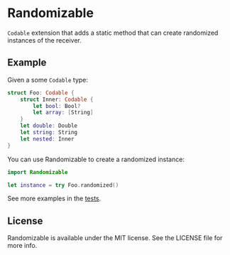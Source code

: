# Randomizable

`Codable` extension that adds a static method that can create randomized instances of the receiver.

## Example

Given a some `Codable` type:

```swift
struct Foo: Codable {
    struct Inner: Codable {
        let bool: Bool?
        let array: [String]
    }
    let double: Double
    let string: String
    let nested: Inner
}
```

You can use Randomizable to create a randomized instance:

```swift
import Randomizable

let instance = try Foo.randomized() 
```

See more examples in the [tests](./Tests/RandomizableTests/CodableRandomizedTests.swift).

## License

Randomizable is available under the MIT license. See the LICENSE file for more info.
